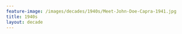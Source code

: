 ```yaml
---
feature-image: /images/decades/1940s/Meet-John-Doe-Capra-1941.jpg
title: 1940s
layout: decade
---
```

